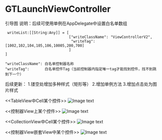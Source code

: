 # GTLaunchViewController
引导图
说明：后续可使用单例在AppDelegate中设置白名单数组

     writeList:[[String:Any]] = [
                                 ["writeClassName": "ViewControllerV2", 
                                  "writeTag": [1002,102,104,105,106,10005,200,700]
                                 ]
    ]
    
    "writeClassName": 白名单控制器名称
    "writeTag":       白名单控件Tag（当前控制器内指定唯一tag才能找到控件，找不到跳到下一个）
    
 后续更新：
    1.镂空处增加多种样式（矩形等）
    2.增加单例方法
    3.增加点击处为图片样式

<<TableView中Cell某个控件>>
![Image text](https://github.com/Aviicii/GTLaunchViewController/blob/main/png/1.png)

<<控制器View上某个控件>>
![Image text](https://github.com/Aviicii/GTLaunchViewController/blob/main/png/2.png)

<<CollectionView中Cell某个控件>>
![Image text](https://github.com/Aviicii/GTLaunchViewController/blob/main/png/3.png)

<<控制器View嵌套View中某个控件>>
![Image text](https://github.com/Aviicii/GTLaunchViewController/blob/main/png/4.png)



